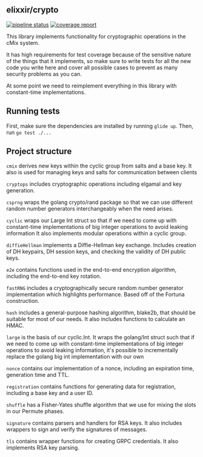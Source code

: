 elixxir/crypto
-------------------

[![pipeline status](https://gitlab.com/elixxir/crypto/badges/master/pipeline.svg)](https://gitlab.com/elixxir/crypto/commits/master)
[![coverage report](https://gitlab.com/elixxir/crypto/badges/master/coverage.svg)](https://gitlab.com/elixxir/crypto/commits/master)


This library implements functionality for cryptographic operations in
the cMix system.

It has high requirements for test coverage because of the sensitive nature of
the things that it implements, so make sure to write tests for all the new 
code you write here and cover all possible cases to prevent as many security
problems as you can.

At some point we need to reimplement everything in this library with 
constant-time implementations.

## Running tests

First, make sure the dependencies are installed by running `glide up`. Then,
run `go test ./...`

## Project structure

`cmix` derives new keys within the cyclic group from salts and a base key. 
It also is used for managing keys and salts for communication between clients 

`cryptops` includes cryptographic operations including elgamal and key generation.

`csprng` wraps the golang crypto/rand package so that we can use different 
random number generators interchangeably when the need arises.

`cyclic` wraps our Large Int struct so that if we need to come up with 
constant-time implementations of big integer operations to avoid leaking 
information It also implements modular operations within a 
cyclic group. 

`diffieHellman` implements a Diffie-Hellman key exchange. Includes creation of DH keypairs,
 DH session keys, and checking the validity of DH public keys.

`e2e` contains functions used in the end-to-end encryption algorithm, including
the end-to-end key rotation.

`fastRNG` includes a cryptographically secure random number generator implementation 
which highlights performance. Based off of the Fortuna construction.

`hash` includes a general-purpose hashing algorithm, blake2b, that should be 
suitable for most of our needs. It also includes functions to calculate an HMAC.

`large` is the basis of our cyclic.Int. It wraps the golang/Int struct such that if we 
need to come up with constant-time implementations of big integer operations to avoid leaking information, 
it's possible to incrementally replace the golang big int implementation with our own 

`nonce` contains our implementation of a nonce, including an expiration time, generation time and TTL.

`registration` contains functions for generating data for registration, 
including a base key and a user ID.

`shuffle` has a Fisher-Yates shuffle algorithm that we use for mixing 
the slots in our Permute phases.

`signature` contains parsers and handlers for RSA keys. It also includes 
wrappers to sign and verify the signatures of messages.

`tls` contains wrapper functions for creating GRPC credentials.
 It also implements RSA key parsing.
